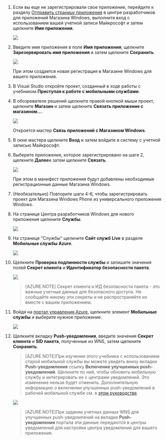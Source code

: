 

1. Если вы еще не зарегистрировали свое приложение, перейдите к разделу [Отправить страницу приложения] в центре разработчиков для приложений Магазина Windows, выполните вход с использованием вашей учетной записи Майкрософт и затем щелкните **Имя приложения**.

   	![](./media/mobile-services-notification-hubs-register-windows-store-app/mobile-services-submit-win8-app.png)

2. Введите имя приложения в поле **Имя приложения**, щелкните **Зарезервировать имя приложения** и затем щелкните **Сохранить**.

   	![](./media/mobile-services-notification-hubs-register-windows-store-app/mobile-services-win8-app-name.png)

   	При этом создается новая регистрация в Магазине Windows для вашего приложения.

3. В Visual Studio откройте проект, созданный в ходе работы с учебником **Приступая к работе с мобильными службами**.

4. В обозревателе решений щелкните правой кнопкой мыши проект, щелкните **Магазин** и затем щелкните **Связать приложение с магазином...**. 

  	![](./media/mobile-services-notification-hubs-register-windows-store-app/mobile-services-store-association.png)

   	Откроется мастер **Связь приложений с Магазином Windows**.

5. В окне мастера щелкните **Вход** и затем войдите в систему с учетной записью Майкрософт.

6. Выберите приложение, которое зарегистрировано на шаге 2, щелкните **Далее**и затем щелкните **Связать**.

   	![](./media/mobile-services-notification-hubs-register-windows-store-app/mobile-services-select-app-name.png)

   	При этом в манифест приложения будут добавлены необходимые регистрационные данные Магазина Windows.    

7. (Необязательно) Повторите шаги 4-6, чтобы зарегистрировать проект для Магазина Windows Phone из универсального приложения Windows.

8. На странице Центра разработчиков Windows для нового приложения щелкните **Службы**. 

   	![](./media/mobile-services-notification-hubs-register-windows-store-app/mobile-services-win8-edit-app.png) 

9. На странице "Службы" щелкните **Сайт служб Live** в разделе **Мобильные службы Azure**.

	![](./media/mobile-services-javascript-backend-register-windows-store-app/mobile-services-win8-edit2-app.png)

10. Щелкните **Проверка подлинности службы** и запишите значения полей **Секрет клиента** и **Идентификатор безопасности пакета**. 

   	![](./media/mobile-services-notification-hubs-register-windows-store-app/mobile-services-win8-app-push-auth.png)

    > [AZURE.NOTE] Секрет клиента и ИД безопасности пакета - это важные учетные данные для безопасного доступа. Не сообщайте никому эти секреты и не распространяйте их вместе с вашим приложением.

11. Войдя на [портал управления Azure](https://manage.windowsazure.com/), щелкните элемент **Мобильные службы** и выберите нужное приложение.

   	![](./media/mobile-services-notification-hubs-register-windows-store-app/mobile-services-selection.png)

12. Щелкните вкладку **Push-уведомления**, введите значения **Секрет клиента** и **SID пакета**, полученные из WNS, затем щелкните **Сохранить**.

	>[AZURE.NOTE]При изучении этого учебника с использованием старой мобильной службы вы можете увидеть внизу вкладки **Push-уведомления** ссылку **Включение улучшенных push-уведомлений**. Щелкните по ней, чтобы обновить мобильную службу и интегрировать ее с центрами уведомлений. Это изменение нельзя будет отменить. Дополнительную информацию о включении улучшенных push-уведомлений в рабочей мобильной службе см. в <a href="http://go.microsoft.com/fwlink/p/?LinkId=391951">этом руководстве</a>. 

   	![](./media/mobile-services-notification-hubs-register-windows-store-app/mobile-push-tab.png)

	>[AZURE.NOTE]При задании учетных данных WNS для улучшенных push-уведомлений на вкладке **Push-уведомления** портала эти данные передаются в центры уведомлений для настройки центра уведомлений для вашего приложения.

<!-- URLs. -->
[Приступая к работе с мобильными службами]: /ru-ru/documentation/articles/mobile-services-windows-store-get-started/
[Отправить страницу приложения]: http://go.microsoft.com/fwlink/p/?LinkID=266582
[Портал управления Azure]: https://manage.windowsazure.com/
<!--HONumber=42-->
